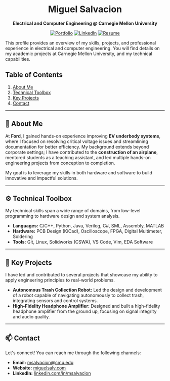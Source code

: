 <div align="center">

# Miguel Salvacion

**Electrical and Computer Engineering @ Carnegie Mellon University**

[![Portfolio](https://img.shields.io/badge/Portfolio-miguelsalv.com-blue)](https://miguelsalv.com)
[![LinkedIn](https://img.shields.io/badge/LinkedIn-msalvacion-blue)](https://linkedin.com/in/msalvacion)
[![Resume](https://img.shields.io/badge/Resume-PDF-blue)](https://miguelsalv.ezihost.net/)

</div>

This profile provides an overview of my skills, projects, and professional experience in electrical and computer engineering. You will find details on my academic projects at Carnegie Mellon University, and my technical capabilities.

## Table of Contents
1.  [About Me](#-about-me)
2.  [Technical Toolbox](#️-technical-toolbox)
3.  [Key Projects](#-key-projects)
4.  [Contact](#-contact)

---

## 👋 About Me

At **Ford**, I gained hands-on experience improving **EV underbody systems**, where I focused on resolving critical voltage issues and streamlining documentation for better efficiency. My background extends beyond corporate settings; I have contributed to the **construction of an airplane**, mentored students as a teaching assistant, and led multiple hands-on engineering projects from conception to completion.

My goal is to leverage my skills in both hardware and software to build innovative and impactful solutions.

---

## ⚙️ Technical Toolbox

My technical skills span a wide range of domains, from low-level programming to hardware design and system analysis.

*   **Languages:** C/C++, Python, Java, Verilog, C#, SML, Assembly, MATLAB
*   **Hardware:** PCB Design (KiCad), Oscilloscope, FPGA, Digital Multimeter, Soldering
*   **Tools:** Git, Linux, Solidworks (CSWA), VS Code, Vim, EDA Software

---

## 🚀 Key Projects

I have led and contributed to several projects that showcase my ability to apply engineering principles to real-world problems.

*   **Autonomous Trash Collection Robot:** Led the design and development of a robot capable of navigating autonomously to collect trash, integrating sensors and control systems.
*   **High-Fidelity Headphone Amplifier:** Designed and built a high-fidelity headphone amplifier from the ground up, focusing on signal integrity and audio quality.

---

## 📫 Contact

Let's connect! You can reach me through the following channels:

*   **Email:** [msalvacion@cmu.edu](mailto:msalvacion@cmu.edu)
*   **Website:** [miguelsalv.com](https://miguelsalv.com)
*   **LinkedIn:** [linkedin.com/in/msalvacion](https://linkedin.com/in/msalvacion)

